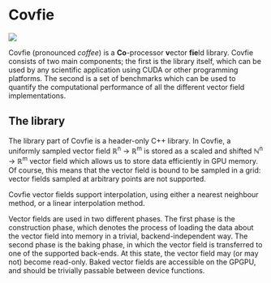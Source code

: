 # Covfie

![](https://github.com/stephenswat/covfie/actions/workflows/builds.yml/badge.svg?branch=main)

Covfie (pronounced _coffee_) is a **Co**-processor **v**ector **fie**ld
library. Covfie consists of two main components; the first is the library
itself, which can be used by any scientific application using CUDA or other
programming platforms. The second is a set of benchmarks which can be used to
quantify the computational performance of all the different vector field
implementations.

## The library

The library part of Covfie is a header-only C++ library. In Covfie, a uniformly
sampled vector field ℝ<sup>n</sup> → ℝ<sup>m</sup> is stored as a scaled and
shifted ℕ<sup>n</sup> → ℝ<sup>m</sup> vector field which allows us to store
data efficiently in GPU memory. Of course, this means that the vector field is
bound to be sampled in a grid: vector fields sampled at arbitrary points are
not supported.

Covfie vector fields support interpolation, using either a nearest neighbour
method, or a linear interpolation method.

Vector fields are used in two different phases. The first phase is the
construction phase, which denotes the process of loading the data about the
vector field into memory in a trivial, backend-independent way. The second
phase is the baking phase, in which the vector field is transferred to one of
the supported back-ends. At this state, the vector field may (or may not)
become read-only. Baked vector fields are accessible on the GPGPU, and should
be trivially passable between device functions.
